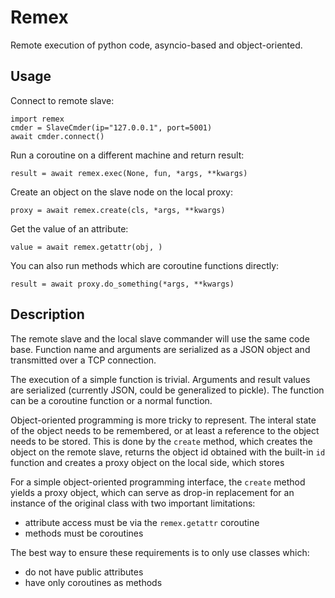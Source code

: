 # Remex

Remote execution of python code, asyncio-based and object-oriented.


## Usage

Connect to remote slave:

```
import remex
cmder = SlaveCmder(ip="127.0.0.1", port=5001)
await cmder.connect()
```

Run a coroutine on a different machine and return result: 
```
result = await remex.exec(None, fun, *args, **kwargs)
```

Create an object on the slave node on the local proxy:
```
proxy = await remex.create(cls, *args, **kwargs)
```

Get the value of an attribute:
```
value = await remex.getattr(obj, )
```

You can also run methods which are coroutine functions directly:
```
result = await proxy.do_something(*args, **kwargs)
```





## Description

The remote slave and the local slave commander will use the same code base.
Function name and arguments are serialized as a JSON object and transmitted over
a TCP connection.

The execution of a simple function is trivial. Arguments and result values 
are serialized (currently JSON, could be generalized to pickle). The function
can be a coroutine function or a normal function. 

Object-oriented programming is more tricky to represent. The interal state of
the object needs to be remembered, or at least a reference to the object needs
to be stored. This is done by the `create` method, which creates the object on
the remote slave, returns the object id obtained with the built-in `id` function
and creates a proxy object on the local side, which stores

For a simple object-oriented programming interface, the `create` method yields
a proxy object, which can serve as drop-in replacement for an instance of the
original class with two important limitations:
- attribute access must be via the `remex.getattr` coroutine
- methods must be coroutines

The best way to ensure these requirements is to only use classes which:
- do not have public attributes
- have only coroutines as methods
